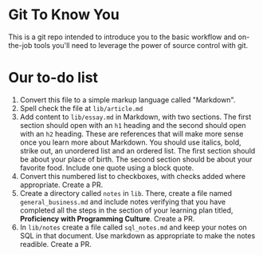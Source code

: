 # Git To Know You

This is a git repo intended to introduce you to the basic workflow and
on-the-job tools you'll need to leverage the power of source control with git.

# Our to-do list

1. Convert this file to a simple markup language called "Markdown".
2. Spell check the file at `lib/article.md`
3. Add content to `lib/essay.md` in Markdown, with two sections. The first section should open with an `h1` heading and the second should open with an `h2` heading. These are references that will make more sense once you learn more about Markdown. You should use italics, bold, strike out, an unordered list and an ordered list. The first section should be about your place of birth. The second section should be about your favorite food. Include one quote using a block quote.
4. Convert this numbered list to checkboxes, with checks added where appropriate. Create a PR.
5. Create a directory called `notes` in `lib`. There, create a file named `general_business.md` and include notes verifying that you have completed all the steps in the section of your learning plan titled, **Proficiency with Programming Culture**. Create a PR.
6. In `lib/notes` create a file called `sql_notes.md` and keep your notes on SQL in that document. Use markdown as appropriate to make the notes readible. Create a PR.
